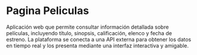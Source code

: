 # Pagina Peliculas

Aplicación web que permite consultar información detallada sobre películas, incluyendo título, sinopsis, calificación, elenco y fecha de estreno. La plataforma se conecta a una API externa para obtener los datos en tiempo real y los presenta mediante una interfaz interactiva y amigable.
